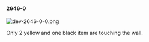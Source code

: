 #### 2646-0
![dev-2646-0-0.png](https://github.com/lil-lab/nlvr/raw/master/nlvr/dev/images/2/dev-2646-0-0.png "dev-2646-0-0.png")

Only 2 yellow and one black item are touching the wall.